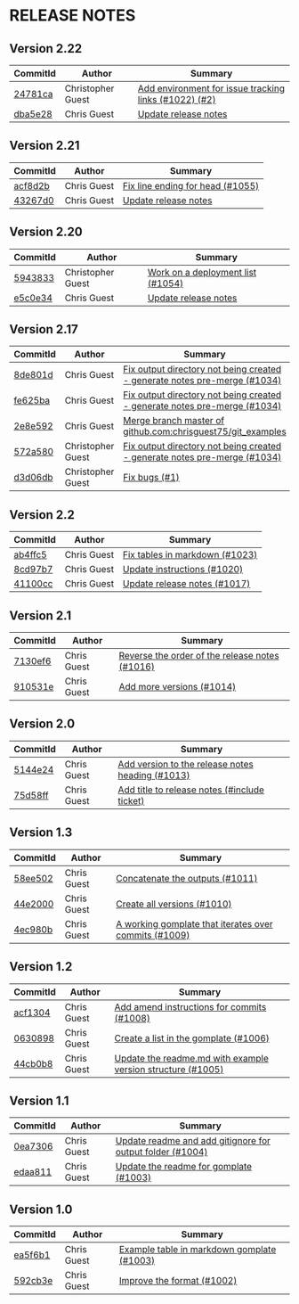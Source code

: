 # RELEASE NOTES
## Version 2.22

| CommitId      | Author        | Summary       |
| ------------- | ------------- | ------------- |
|[24781ca](https://github.com/chrisguest75/git_examples/commit/24781ca) |  Christopher Guest | [ Add environment for issue tracking links  (#1022) (#2)](https://cnissues.atlassian.net/browse/LGH-1022) |
|[dba5e28](https://github.com/chrisguest75/git_examples/commit/dba5e28) |  Chris Guest | [ Update release notes](https://cnissues.atlassian.net/browse/LGH-) |


## Version 2.21

| CommitId      | Author        | Summary       |
| ------------- | ------------- | ------------- |
|[acf8d2b](https://github.com/chrisguest75/git_examples/commit/acf8d2b) |  Chris Guest | [ Fix line ending for head (#1055)](https://cnissues.atlassian.net/browse/LGH-1055) |
|[43267d0](https://github.com/chrisguest75/git_examples/commit/43267d0) |  Chris Guest | [ Update release notes](https://cnissues.atlassian.net/browse/LGH-) |


## Version 2.20

| CommitId      | Author        | Summary       |
| ------------- | ------------- | ------------- |
|[5943833](https://github.com/chrisguest75/git_examples/commit/5943833) |  Christopher Guest | [ Work on a deployment list (#1054)](https://cnissues.atlassian.net/browse/LGH-1054) |
|[e5c0e34](https://github.com/chrisguest75/git_examples/commit/e5c0e34) |  Chris Guest | [ Update release notes](https://cnissues.atlassian.net/browse/LGH-) |


## Version 2.17

| CommitId      | Author        | Summary       |
| ------------- | ------------- | ------------- |
|[8de801d](https://github.com/chrisguest75/git_examples/commit/8de801d) |  Chris Guest | [ Fix output directory not being created - generate notes pre-merge (#1034)](https://cnissues.atlassian.net/browse/LGH-1034) |
|[fe625ba](https://github.com/chrisguest75/git_examples/commit/fe625ba) |  Chris Guest | [ Fix output directory not being created - generate notes pre-merge (#1034)](https://cnissues.atlassian.net/browse/LGH-1034) |
|[2e8e592](https://github.com/chrisguest75/git_examples/commit/2e8e592) |  Chris Guest | [ Merge branch master of github.com:chrisguest75/git_examples](https://cnissues.atlassian.net/browse/LGH-) |
|[572a580](https://github.com/chrisguest75/git_examples/commit/572a580) |  Christopher Guest | [ Fix output directory not being created - generate notes pre-merge (#1034)](https://cnissues.atlassian.net/browse/LGH-1034) |
|[d3d06db](https://github.com/chrisguest75/git_examples/commit/d3d06db) |  Christopher Guest | [ Fix bugs (#1)](https://cnissues.atlassian.net/browse/LGH-1) |


## Version 2.2

| CommitId      | Author        | Summary       |
| ------------- | ------------- | ------------- |
|[ab4ffc5](https://github.com/chrisguest75/git_examples/commit/ab4ffc5) |  Chris Guest | [ Fix tables in markdown (#1023)](https://cnissues.atlassian.net/browse/LGH-1023) |
|[8cd97b7](https://github.com/chrisguest75/git_examples/commit/8cd97b7) |  Chris Guest | [ Update instructions (#1020)](https://cnissues.atlassian.net/browse/LGH-1020) |
|[41100cc](https://github.com/chrisguest75/git_examples/commit/41100cc) |  Chris Guest | [ Update release notes (#1017)](https://cnissues.atlassian.net/browse/LGH-1017) |


## Version 2.1

| CommitId      | Author        | Summary       |
| ------------- | ------------- | ------------- |
|[7130ef6](https://github.com/chrisguest75/git_examples/commit/7130ef6) |  Chris Guest | [ Reverse the order of the release notes (#1016)](https://cnissues.atlassian.net/browse/LGH-1016) |
|[910531e](https://github.com/chrisguest75/git_examples/commit/910531e) |  Chris Guest | [ Add more versions  (#1014)](https://cnissues.atlassian.net/browse/LGH-1014) |


## Version 2.0

| CommitId      | Author        | Summary       |
| ------------- | ------------- | ------------- |
|[5144e24](https://github.com/chrisguest75/git_examples/commit/5144e24) |  Chris Guest | [ Add version to the release notes heading (#1013)](https://cnissues.atlassian.net/browse/LGH-1013) |
|[75d58ff](https://github.com/chrisguest75/git_examples/commit/75d58ff) |  Chris Guest | [ Add title to release notes (#include ticket)](https://cnissues.atlassian.net/browse/LGH-) |


## Version 1.3

| CommitId      | Author        | Summary       |
| ------------- | ------------- | ------------- |
|[58ee502](https://github.com/chrisguest75/git_examples/commit/58ee502) |  Chris Guest | [ Concatenate the outputs (#1011)](https://cnissues.atlassian.net/browse/LGH-1011) |
|[44e2000](https://github.com/chrisguest75/git_examples/commit/44e2000) |  Chris Guest | [ Create all versions (#1010)](https://cnissues.atlassian.net/browse/LGH-1010) |
|[4ec980b](https://github.com/chrisguest75/git_examples/commit/4ec980b) |  Chris Guest | [ A working gomplate that iterates over commits (#1009)](https://cnissues.atlassian.net/browse/LGH-1009) |


## Version 1.2

| CommitId      | Author        | Summary       |
| ------------- | ------------- | ------------- |
|[acf1304](https://github.com/chrisguest75/git_examples/commit/acf1304) |  Chris Guest | [ Add amend instructions for commits (#1008)](https://cnissues.atlassian.net/browse/LGH-1008) |
|[0630898](https://github.com/chrisguest75/git_examples/commit/0630898) |  Chris Guest | [ Create a list in the gomplate (#1006)](https://cnissues.atlassian.net/browse/LGH-1006) |
|[44cb0b8](https://github.com/chrisguest75/git_examples/commit/44cb0b8) |  Chris Guest | [ Update the readme.md with example version structure (#1005)](https://cnissues.atlassian.net/browse/LGH-1005) |


## Version 1.1

| CommitId      | Author        | Summary       |
| ------------- | ------------- | ------------- |
|[0ea7306](https://github.com/chrisguest75/git_examples/commit/0ea7306) |  Chris Guest | [ Update readme and add gitignore for output folder (#1004)](https://cnissues.atlassian.net/browse/LGH-1004) |
|[edaa811](https://github.com/chrisguest75/git_examples/commit/edaa811) |  Chris Guest | [ Update the readme for gomplate (#1003)](https://cnissues.atlassian.net/browse/LGH-1003) |


## Version 1.0

| CommitId      | Author        | Summary       |
| ------------- | ------------- | ------------- |
|[ea5f6b1](https://github.com/chrisguest75/git_examples/commit/ea5f6b1) |  Chris Guest | [ Example table in markdown gomplate (#1003)](https://cnissues.atlassian.net/browse/LGH-1003) |
|[592cb3e](https://github.com/chrisguest75/git_examples/commit/592cb3e) |  Chris Guest | [ Improve the format (#1002)](https://cnissues.atlassian.net/browse/LGH-1002) |


